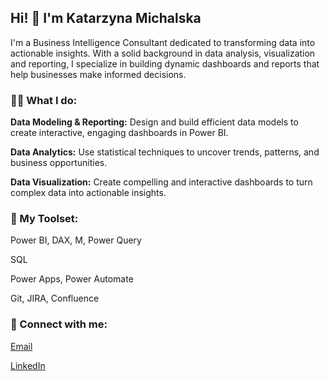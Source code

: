 ## Hi! 👋 I'm Katarzyna Michalska

I'm a Business Intelligence Consultant dedicated to transforming data into actionable insights. With a solid background in data analysis, visualization and reporting, I specialize in building dynamic dashboards and reports that help businesses make informed decisions.



### :sassy_woman: What I do:

**Data Modeling & Reporting:** Design and build efficient data models to create interactive, engaging dashboards in Power BI.

**Data Analytics:** Use statistical techniques to uncover trends, patterns, and business opportunities.

**Data Visualization:** Create compelling and interactive dashboards to turn complex data into actionable insights.



### :wrench: My Toolset:

Power BI, DAX, M, Power Query

SQL

Power Apps, Power Automate

Git, JIRA, Confluence


<!--
### :bar_chart: Portfolio Projects:

**[First project]:** Brief description of project. [Link to project]

**[Second project]:** Brief description of another project. [Link to project]  -->


### :handshake: Connect with me:

[Email](mailto:kjm.michalska@gmail.com)

[LinkedIn](https://www.linkedin.com/in/katarzyna-joanna-michalska)

